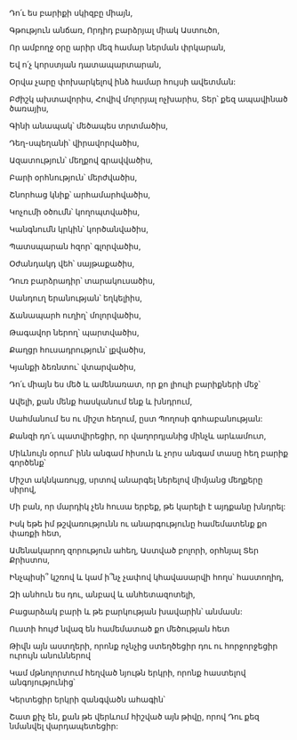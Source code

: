 Դո՛ւ ես բարիքի սկիզբը միայն,

Գթություն անճառ, Որդիդ բարձրյալ միակ Աստուծո,

Որ ամբողջ օրը արիր մեզ համար ներման փրկարան,

Եվ ո՛չ կորստյան դատապարտարան,

Օրվա չարը փոխարկելով ինձ համար հույսի ավետման:

Բժիշկ ախտավորիս, Հովիվ մոլորյալ ոչխարիս, Տեր՝ քեզ ապավինած ծառայիս,

Գինի անապակ՝ մեծապես տրտմածիս,

Դեղ-սպեղանի՝ վիրավորվածիս,

Ազատություն՝ մեղքով գրավվածիս,

Բարի օրհնություն՝ մերժվածիս,

Շնորհաց կնիք՝ արհամարհվածիս,

Կոչումի օծումն՝ կողոպտվածիս,

Կանգնումն կրկին՝ կործանվածիս,

Պատսպարան հզոր՝ գլորվածիս,

Օժանդակդ վեհ՝ սայթաքածիս,

Դուռ բարձրադիր՝ տարակուսածիս,

Սանդուղ երանության՝ եղկելիիս,

Ճանապարհ ուղիղ՝ մոլորվածիս,

Թագավոր ներող՝ պարտվածիս,

Քաղցր հուսադրություն՝ լքվածիս,

Կյանքի ձեռնտու՝ վտարվածիս,

Դո՛ւ միայն ես մեծ և ամենառատ, որ քո լիուլի բարիքների մեջ՝

Ավելի, քան մենք հասկանում ենք և խնդրում,

Սահմանում ես ու միշտ հեղում, ըստ Պողոսի գոհաբանության:

Քանզի դո՛ւ պատվիրեցիր, որ վաղորդյանից մինչև արևամուտ,

Միևնույն օրում՝ ինն անգամ հիսուն և չորս անգամ տասը հեղ բարիք գործենք՝

Միշտ ակնկառույց, սրտով անարգել ներելով միմյանց մեղքերը սիրով,

Մի բան, որ մարդիկ չեն հուսա երբեք, թե կարելի է այդքանը խնդրել:

Իսկ եթե իմ թշվառությունն ու անարգությունը համեմատենք քո փառքի հետ,

Ամենակարող զորություն ահեղ, Աստված բոլորի, օրհնյալ Տեր Քրիստոս,

Ինչպիսի՞ կշռով և կամ ի՞նչ չափով կհավասարվի հողս՝ հաստողիդ,

Զի անհուն ես դու, անբավ և անհետազոտելի,

Բացարձակ բարի և թե բարկության խավարին՝ անմասն:

Ուստի հույժ նվազ են համեմատած քո մեծության հետ

Թիվն այն աստղերի, որոնք ոչնչից ստեղծեցիր դու ու հորջորջեցիր ուրույն անուններով

Կամ մթնոլորտում հեղված նյութն երկրի, որոնք հաստելով անգոյությունից՝

Կերտեցիր երկրի զանգվածն ահագին՝

Շատ քիչ են, քան թե վերևում հիշված այն թիվը, որով Դու քեզ նմանվել վարդապետեցիր: